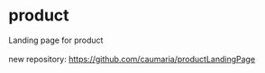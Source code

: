 # product
Landing page for product
<br>
<br>
new repository: https://github.com/caumaria/productLandingPage


